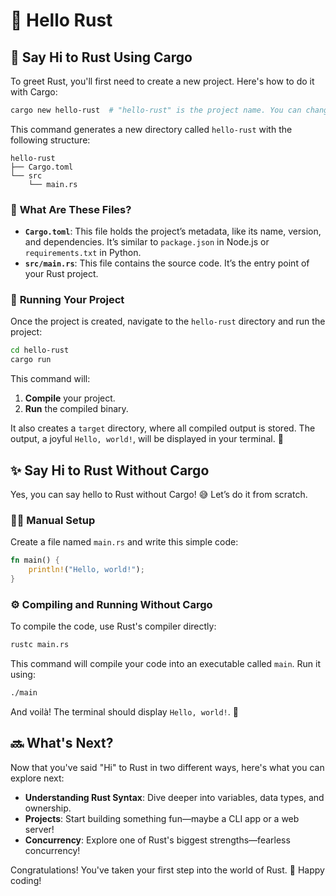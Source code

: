 # 🙋 **Hello Rust**

## 🚀 Say Hi to Rust Using Cargo

To greet Rust, you'll first need to create a new project. Here's how to do it with Cargo:

```bash
cargo new hello-rust  # "hello-rust" is the project name. You can change it to whatever you like!
```

This command generates a new directory called `hello-rust` with the following structure:

```plaintext
hello-rust
├── Cargo.toml
└── src
    └── main.rs
```

### 📂 **What Are These Files?**

- **`Cargo.toml`**: This file holds the project’s metadata, like its name, version, and dependencies. It’s similar to `package.json` in Node.js or `requirements.txt` in Python.
- **`src/main.rs`**: This file contains the source code. It’s the entry point of your Rust project.

### 🏃 **Running Your Project**

Once the project is created, navigate to the `hello-rust` directory and run the project:

```bash
cd hello-rust
cargo run
```

This command will:

1. **Compile** your project.
2. **Run** the compiled binary.

It also creates a `target` directory, where all compiled output is stored. The output, a joyful `Hello, world!`, will be displayed in your terminal. 🎉

## ✨ Say Hi to Rust Without Cargo

Yes, you can say hello to Rust without Cargo! 😅 Let’s do it from scratch.

### 👨‍💻 **Manual Setup**

Create a file named `main.rs` and write this simple code:

```rust
fn main() {
    println!("Hello, world!");
}
```

### ⚙️ **Compiling and Running Without Cargo**

To compile the code, use Rust's compiler directly:

```bash
rustc main.rs
```

This command will compile your code into an executable called `main`. Run it using:

```bash
./main
```

And voilà! The terminal should display `Hello, world!`. 🎉

## 🔜 **What's Next?**

Now that you've said "Hi" to Rust in two different ways, here's what you can explore next:

- **Understanding Rust Syntax**: Dive deeper into variables, data types, and ownership.
- **Projects**: Start building something fun—maybe a CLI app or a web server!
- **Concurrency**: Explore one of Rust's biggest strengths—fearless concurrency!

Congratulations! You've taken your first step into the world of Rust. 🦀 Happy coding!
